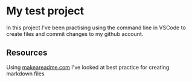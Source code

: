 # My test project

In this project I've been practising using the command line in VSCode to create files and commit changes to my github account.

## Resources

Using [makeareadme.com](https//makeareadme.com) I've looked at best practice for creating markdown files
